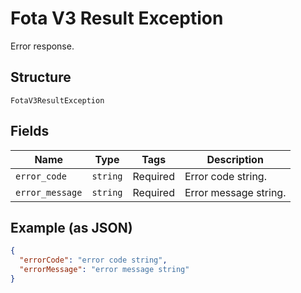 
# Fota V3 Result Exception

Error response.

## Structure

`FotaV3ResultException`

## Fields

| Name | Type | Tags | Description |
|  --- | --- | --- | --- |
| `error_code` | `string` | Required | Error code string. |
| `error_message` | `string` | Required | Error message string. |

## Example (as JSON)

```json
{
  "errorCode": "error code string",
  "errorMessage": "error message string"
}
```

